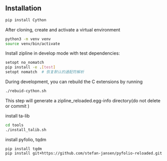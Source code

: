 ## Installation

```bash
pip install Cython
```

After cloning, create and activate a virtual environment

```bash
python3 -m venv venv
source venv/bin/activate
```
Install zipline in develop mode with test dependencies:

```bash
setopt no_nomatch
pip install -e .[test]
setopt nomatch  # 恢复默认的通配符解析
```

During development, you can rebuild the C extensions by running

```bash
./rebuid-cython.sh
```
This step will generate a zipline_reloaded.egg-info directory(do not delete or commit )

install ta-lib

```bash
cd tools
./install_talib.sh
```


install pyfolio, tqdm
```
pip install tqdm
pip install git+https://github.com/stefan-jansen/pyfolio-reloaded.git
```
